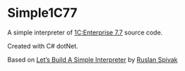 # Simple1C77
A simple interpreter of [1C:Enterprise 7.7](https://en.wikipedia.org/wiki/1C:Enterprise#Versions_7.%D1%85_(7.0,_7.5,_7.7)) source code.

Created with C# dotNet.

Based on [Let’s Build A Simple Interpreter](https://github.com/rspivak/lsbasi) by [Ruslan Spivak](https://ruslanspivak.com/)
